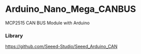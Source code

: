 # Arduino_Nano_Mega_CANBUS

MCP2515 CAN BUS Module with Arduino

### Library
https://github.com/Seeed-Studio/Seeed_Arduino_CAN

